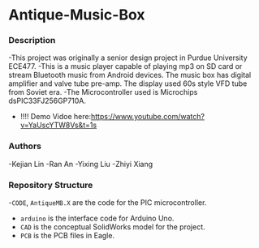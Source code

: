 # Antique-Music-Box

### Description
-This project was originally a senior design project in Purdue University ECE477. 
-This is a music player capable of playing mp3 on SD card or stream Bluetooth music from Android devices. The music box has digital amplifier and valve tube pre-amp. The display used 60s style VFD tube from Soviet era.
-The Microcontroller used is Microchips dsPIC33FJ256GP710A.
- !!!!  Demo Vidoe here:https://www.youtube.com/watch?v=YaUscYTW8Vs&t=1s

### Authors
-Kejian Lin
-Ran An
-Yixing Liu
-Zhiyi Xiang

### Repository Structure

-`CODE`, `AntiqueMB.X` are the code for the PIC microcontroller.
- `arduino` is the interface code for Arduino Uno.
- `CAD` is the conceptual SolidWorks model for the project.
- `PCB` is the PCB files in Eagle. 

